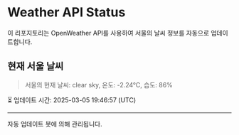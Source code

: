 
# Weather API Status

이 리포지토리는 OpenWeather API를 사용하여 서울의 날씨 정보를 자동으로 업데이트합니다.

## 현재 서울 날씨
> 서울의 현재 날씨: clear sky, 온도: -2.24°C, 습도: 86%

⏳ 업데이트 시간: 2025-03-05 19:46:57 (UTC)

---
자동 업데이트 봇에 의해 관리됩니다.
